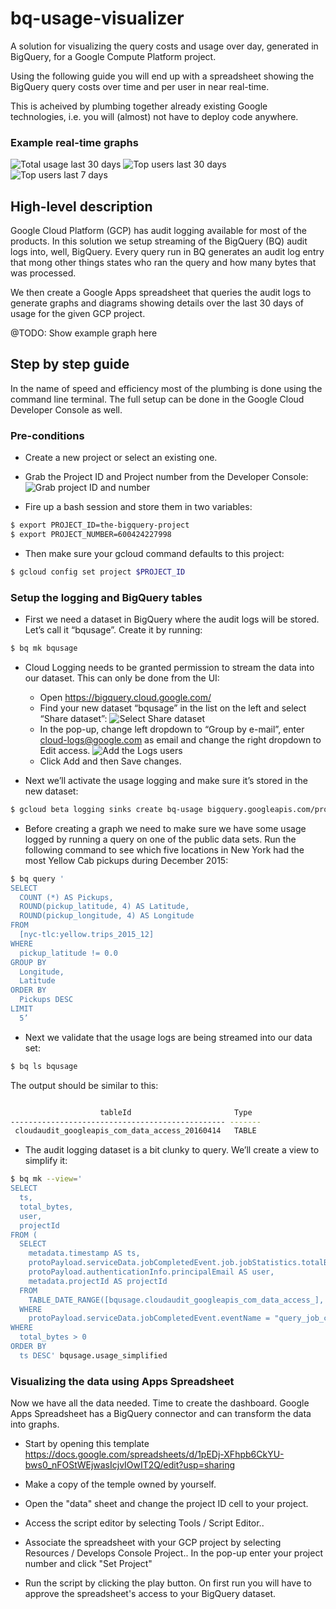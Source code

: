 # bq-usage-visualizer
A solution for visualizing the query costs and usage over day, generated in BigQuery, for a Google Compute Platform project.

Using the following guide you will end up with a spreadsheet showing the BigQuery query costs over time and per user in near real-time.

This is acheived by plumbing together already existing Google technologies, i.e. you will (almost) not have to deploy code anywhere.

### Example real-time graphs
![Total usage last 30 days](https://raw.githubusercontent.com/fwallenius/bq-usage-visualizer/master/images/graph_month.png)
![Top users last 30 days](https://raw.githubusercontent.com/fwallenius/bq-usage-visualizer/master/images/graph_month2.png)
![Top users last 7 days](https://raw.githubusercontent.com/fwallenius/bq-usage-visualizer/master/images/graph_lastweek.png)

## High-level description

Google Cloud Platform (GCP) has audit logging available for most of the products. In this solution we setup streaming of the BigQuery (BQ) audit logs into, well, BigQuery. Every query run in BQ generates an audit log entry that mong other things states who ran the query and how many bytes that was processed. 

We then create a Google Apps spreadsheet that queries the audit logs to generate graphs and diagrams showing details over the last 30 days of usage for the given GCP project.

@TODO: Show example graph here

## Step by step guide

In the name of speed and efficiency most of the plumbing is done using the command line terminal. The full setup can be done in the Google Cloud Developer Console as well.

### Pre-conditions

* Create a new project or select an existing one. 
* Grab the Project ID and Project number from the Developer Console:
![Grab project ID and number](https://raw.githubusercontent.com/fwallenius/bq-usage-visualizer/master/images/project_id.png)

* Fire up a bash session and store them in two variables:
```bash
$ export PROJECT_ID=the-bigquery-project
$ export PROJECT_NUMBER=600424227998
```
* Then make sure your gcloud command defaults to this project:
```bash
$ gcloud config set project $PROJECT_ID
```

### Setup the logging and BigQuery tables

* First we need a dataset in BigQuery where the audit logs will be stored. Let’s call it “bqusage”. Create it by running:
```bash
$ bq mk bqusage
```

* Cloud Logging needs to be granted permission to stream the data into our dataset. This can only be done from the UI: 

  * Open https://bigquery.cloud.google.com/
  * Find your new dataset “bqusage” in the list on the left and select “Share dataset”:
![Select Share dataset](https://raw.githubusercontent.com/fwallenius/bq-usage-visualizer/master/images/share_dataset.png)
  * In the pop-up, change left dropdown to “Group by e-mail”, enter cloud-logs@google.com as email and change the right dropdown to Edit access.
![Add the Logs users](https://raw.githubusercontent.com/fwallenius/bq-usage-visualizer/master/images/add_logs_user.png)
  * Click Add and then Save changes.

* Next we’ll activate the usage logging and make sure it’s stored in the new dataset:
```bash
$ gcloud beta logging sinks create bq-usage bigquery.googleapis.com/projects/$PROJECT_NUMBER/datasets/bqusage --log-service bigquery.googleapis.com
```

* Before creating a graph we need to make sure we have some usage logged by running a query on one of the public data sets. Run the following command to see which five locations in New York had the most Yellow Cab pickups during December 2015:
```bash
$ bq query '
SELECT
  COUNT (*) AS Pickups,
  ROUND(pickup_latitude, 4) AS Latitude,
  ROUND(pickup_longitude, 4) AS Longitude
FROM
  [nyc-tlc:yellow.trips_2015_12]
WHERE
  pickup_latitude != 0.0
GROUP BY
  Longitude,
  Latitude
ORDER BY
  Pickups DESC
LIMIT
  5’
```

* Next we validate that the usage logs are being streamed into our data set:
```bash
$ bq ls bqusage
```
The output should be similar to this:
```bash

                    tableId                       Type
------------------------------------------------ -------
 cloudaudit_googleapis_com_data_access_20160414   TABLE
```

* The audit logging dataset is a bit clunky to query. We’ll create a view to simplify it:
```bash
$ bq mk --view='
SELECT
  ts,
  total_bytes,
  user,
  projectId
FROM (
  SELECT
    metadata.timestamp AS ts,
    protoPayload.serviceData.jobCompletedEvent.job.jobStatistics.totalBilledBytes AS total_bytes,
    protoPayload.authenticationInfo.principalEmail AS user,
    metadata.projectId AS projectId
  FROM
    TABLE_DATE_RANGE([bqusage.cloudaudit_googleapis_com_data_access_], DATE_ADD(CURRENT_TIMESTAMP(), -30, "DAY"), CURRENT_TIMESTAMP())
  WHERE
    protoPayload.serviceData.jobCompletedEvent.eventName = "query_job_completed")
WHERE
  total_bytes > 0
ORDER BY
  ts DESC' bqusage.usage_simplified
```

### Visualizing the data using Apps Spreadsheet

Now we have all the data needed. Time to create the dashboard. Google Apps Spreadsheet has a BigQuery connector and can transform the data into graphs.

* Start by opening this template https://docs.google.com/spreadsheets/d/1pEDj-XFhpb6CkYU-bws0_nFOStWEjwasIcjvIOwIT2Q/edit?usp=sharing

* Make a copy of the temple owned by yourself.

* Open the "data" sheet and change the project ID cell to your project.

* Access the script editor by selecting Tools / Script Editor..

* Associate the spreadsheet with your GCP project by selecting Resources / Develops Console Project.. In the pop-up enter your project number and click "Set Project"

* Run the script by clicking the play button. On first run you will have to approve the spreadsheet's access to your BigQuery dataset.
















